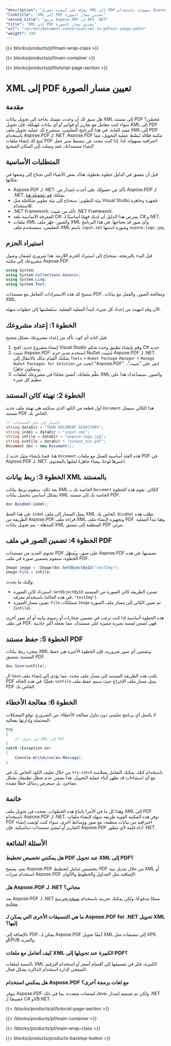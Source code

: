 ```yaml
---
"description": "تعرّف على كيفية تحويل XML إلى PDF بسهولة باستخدام Aspose.PDF لـ .NET. يشرح هذا الدليل المفصل العملية خطوة بخطوة، من الإعداد إلى الاكتمال."
"linktitle": "XML إلى PDF تعيين مسار الصورة"
"second_title": "مرجع Aspose.PDF لـ API .NET"
"title": "XML إلى PDF تعيين مسار الصورة"
"url": "/ar/net/document-conversion/xml-to-pdfset-image-path/"
"weight": 340
---
```


{{< blocks/products/pf/main-wrap-class >}}

{{< blocks/products/pf/main-container >}}

{{< blocks/products/pf/tutorial-page-section >}}

# XML إلى PDF تعيين مسار الصورة

## مقدمة

هل سبق لك أن وجدت نفسك بحاجة إلى تحويل بيانات XML إلى مستند PDF مُحسّن؟ سواء كنت تتعامل مع تقارير أو فواتير أو أي بيانات مُهيكلة، فإن تحويل XML إلى PDF مفيد للغاية. في هذا البرنامج التعليمي، سنشرح لك عملية تحويل ملف XML إلى PDF باستخدام Aspose.PDF لـ .NET. Aspose.PDF مكتبة فعّالة تُبسّط عملية التحويل، مما يُتيح لك إنشاء ملفات PDF احترافية بسهولة. لذا، إذا كنت تبحث عن تبسيط سير عمل إنشاء مستنداتك، فقد وصلت إلى المكان الصحيح!

## المتطلبات الأساسية

قبل أن نتعمق في الدليل خطوة بخطوة، هناك بعض الأشياء التي تحتاج إلى وضعها في مكانها:

- Aspose.PDF لـ .NET: تأكد من حصولك على أحدث إصدار من Aspose.PDF لـ .NET. يمكنك [قم بتحميله هنا](https://releases.aspose.com/pdf/net/).
- بيئة التطوير: ستحتاج إلى بيئة تطوير متكاملة مثل Visual Studio مُجهزة وجاهزة للاستخدام.
- .NET Framework: تأكد من تثبيت .NET Framework.
- المعرفة الأساسية بلغة C#: يفترض هذا الدليل أن لديك فهمًا أساسيًا لـ C# و.NET.
- ملفات XML والصور: جهّز ملف XML وأي صور قد تحتاجها. في هذا البرنامج التعليمي، سنستخدم ملف XML باسم `input.xml` وصورة اسمها `aspose-logo.jpg`.

## استيراد الحزم

قبل البدء بالبرمجة، ستحتاج إلى استيراد الحزم اللازمة. هذا ضروري لضمان وصول مشروعك إلى مكتبة Aspose.PDF.

```csharp
using System;
using System.Collections.Generic;
using System.Linq;
using System.Text;
```

ستتيح لك هذه الاستيرادات التعامل مع مستندات PDF، ومعالجة الصور، والعمل مع بيانات XML.

الآن وقد انتهيتَ من إعداد كل شيء، لنبدأ العملية الفعلية. سنُقسّمها إلى خطوات سهلة.

## الخطوة 1: إعداد مشروعك

قبل كتابة أي كود، تأكد من إعداد مشروعك بشكل صحيح.

1. إنشاء مشروع جديد: افتح Visual Studio وقم بإنشاء تطبيق وحدة تحكم C# جديد.
2. تثبيت Aspose.PDF: استخدم مدير حزم NuGet لتثبيت Aspose.PDF لـ .NET. يمكنك القيام بذلك بالانتقال إلى `Tools` > `NuGet Package Manager` > `Manage NuGet Packages for Solution` ابحث عن "Aspose.PDF". انقر على "تثبيت"، وستكون جاهزًا.
3. نظّم ملفاتك: أنشئ مجلدًا في مشروعك لملفات XML والصور. سيساعدك هذا على تنظيم كل شيء.

## الخطوة 2: تهيئة كائن المستند

أول قطعة من الكود الذي ستكتبه هي تهيئة ملف جديد `Document` هذا الكائن سيمثل مستند PDF الخاص بك.

```csharp
// المسار إلى دليل المستندات.
string dataDir = "YOUR DOCUMENT DIRECTORY";
string inXml = dataDir + "input.xml";
string inFile = dataDir + "aspose-logo.jpg";
string outFile = dataDir + "output_out.pdf";
Document doc = new Document();
```

هنا، قمنا بإنشاء مثيل جديد لـ `Document` هذه الفئة أساسية للعمل مع ملفات PDF في Aspose.PDF لـ .NET. اعتبرها لوحةً بيضاء جاهزةً لملئها بالمحتوى.

## الخطوة 3: ربط بيانات XML بالمستند

بعد ذلك، ستقوم بربط بيانات XML الخاصة بك بـ `Document` الكائن. تقوم هذه الخطوة بشكل أساسي بتحميل بيانات XML الخاصة بك إلى مستند PDF.

```csharp
doc.BindXml(inXml);
```

في هذا الخط، `inXml` يمثل المسار إلى ملف XML الخاص بك. `BindXml` تطلب هذه الطريقة من Aspose.PDF قراءة ملف XML وتجهيزه لإنشاء ملف PDF. وهنا تبدأ العملية المذهلة - يتم تحويل بيانات XML المنظمة إلى تنسيق PDF مرئي.

## الخطوة 4: تضمين الصور في ملف PDF

تحتوي العديد من مستندات PDF على صور، ويُسهّل Aspose.PDF تضمينها. في هذه الخطوة، سنقوم بتضمين صورة في ملف PDF.

```csharp
Image image = (Image)doc.GetObjectById("testImg");
image.File = inFile;
```

وإليك ما يحدث:

- استرداد كائن الصورة: `GetObjectById` تسترد الطريقة كائن الصورة من المستند باستخدام معرفه (في هذه الحالة، `"testImg"`).
- تعيين مسار الصورة: `File` ممتلكات `Image` تم تعيين الكائن إلى مسار ملف الصورة (`inFile`).

هذه الخطوة أساسية إذا كنت ترغب في تضمين شعارات أو رسوم بيانية أو أي صور أخرى في ملف PDF. فهي تُضفي لمسة بصرية مميزة على مستندك، مما يجعله أكثر جاذبية.

## الخطوة 5: حفظ مستند PDF

بمجرد ربط بيانات XML وتضمين أي صور ضرورية، فإن الخطوة الأخيرة هي حفظ المستند بتنسيق PDF.

```csharp
doc.Save(outFile);
```

ال `Save` تكتب هذه الطريقة المستند إلى مسار ملف محدد، مما يؤدي إلى إنشاء ملف PDF فعليًا. في هذه الحالة، `outFile` يمثل مسار ملف الإخراج حيث سيتم حفظ ملف PDF الخاص بك.

## الخطوة 6: معالجة الأخطاء

لا يكتمل أي برنامج تعليمي دون تناول معالجة الأخطاء. من الضروري توقع المشكلات المحتملة وإدارتها بفعالية.

```csharp
try
{
    // كود تحويل XML إلى PDF
}
catch (Exception ex)
{
    Console.WriteLine(ex.Message);
}
```

من خلال تغليف الكود الخاص بك في `try-catch` باستخدام كتلة، يمكنك التعامل بسلاسة مع أي استثناءات قد تظهر أثناء عملية التحويل. هذا يضمن عدم تعطل تطبيقك بشكل مفاجئ، بل سيعرض رسائل خطأ مفيدة.

## خاتمة

وهذا كل ما في الأمر! باتباع هذه الخطوات، نجحت في تحويل ملف XML إلى PDF باستخدام Aspose.PDF لـ .NET. توفر هذه المكتبة القوية طريقة سهلة لإنشاء ملفات PDF احترافية من بيانات منظمة، مع صور ووسائط أخرى. سواء كنت تُؤتمت إنشاء التقارير أو تُنشئ مستندات ديناميكية، فإن Aspose.PDF أداة قيّمة لأي مطور .NET.

## الأسئلة الشائعة

### هل يمكنني تخصيص تخطيط PDF عند تحويل XML إلى PDF؟
نعم، يسمح Aspose.PDF بتخصيص شامل لتخطيط PDF من خلال تعديل بنية XML أو استخدام ميزات Aspose.PDF الإضافية مثل الجداول والخطوط والألوان.

### هل Aspose.PDF لـ .NET مجاني؟
يعد Aspose.PDF لـ .NET منتجًا مدفوعًا، ولكن يمكنك تجربته باستخدام [نسخة تجريبية مجانية](https://releases.aspose.com/).

### ما هي التنسيقات الأخرى التي يمكن لـ Aspose.PDF for .NET تحويل XML إليها؟
بالإضافة إلى PDF، يمكن لـ Aspose.PDF أيضًا تحويل XML إلى تنسيقات مثل XPS وEPUB والمزيد.

### كيف أتعامل مع ملفات XML الكبيرة عند تحويلها إلى PDF؟
بالنسبة لملفات XML الكبيرة، فكر في تقسيمها إلى أقسام أصغر أو استخدام الترقيم الصفحي لإدارة استخدام الذاكرة بشكل فعال.

### هل يمكنني استخدام Aspose.PDF مع لغات برمجة أخرى؟
يتوفر Aspose.PDF لمنصات متعددة، بما في ذلك Java، ولكن تم تصميم إصدار .NET خصيصًا لـ C# وVB.NET.

{{< /blocks/products/pf/tutorial-page-section >}}

{{< /blocks/products/pf/main-container >}}

{{< /blocks/products/pf/main-wrap-class >}}

{{< blocks/products/products-backtop-button >}}